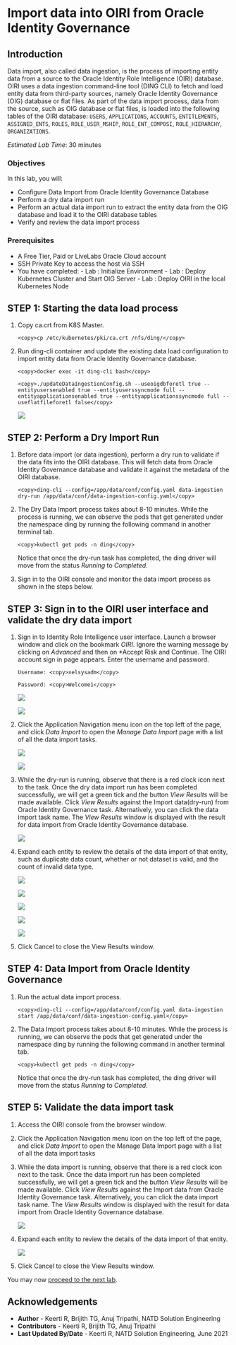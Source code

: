 # Import data into OIRI from Oracle Identity Governance

## Introduction

Data import, also called data ingestion, is the process of importing entity data from a source to the Oracle Identity Role Intelligence (OIRI) database. OIRI uses a data ingestion command-line tool (DING CLI) to fetch and load entity data from third-party sources, namely Oracle Identity Governance (OIG) database or flat files.
As part of the data import process, data from the source, such as OIG database or flat files, is loaded into the following tables of the OIRI database:
`USERS`, `APPLICATIONS`, `ACCOUNTS`, `ENTITLEMENTS`, `ASSIGNED_ENTS`, `ROLES`, `ROLE_USER_MSHIP`, `ROLE_ENT_COMPOSI`, `ROLE_HIERARCHY`, `ORGANIZATIONS`.

*Estimated Lab Time*: 30 minutes

### Objectives

In this lab, you will:
* Configure Data Import from Oracle Identity Governance Database
* Perform a dry data import run
* Perform an actual data import run to extract the entity data from the OIG database and load it to the OIRI database tables
* Verify and review the data import process

### Prerequisites

* A Free Tier, Paid or LiveLabs Oracle Cloud account
* SSH Private Key to access the host via SSH
* You have completed:
      - Lab : Initialize Environment
      - Lab : Deploy Kubernetes Cluster and Start OIG Server
      - Lab : Deploy OIRI in the local Kubernetes Node

## **STEP 1:** Starting the data load process

1. Copy ca.crt from K8S Master.

    ```
    <copy>cp /etc/kubernetes/pki/ca.crt /nfs/ding/</copy>
    ```

2. Run ding-cli container and update the existing data load configuration to import entity data from Oracle Identity Governance database.

    ```
    <copy>docker exec -it ding-cli bash</copy>
    ```
    ```
    <copy>./updateDataIngestionConfig.sh --useoigdbforetl true --entityusersenabled true --entityuserssyncmode full --entityapplicationsenabled true --entityapplicationssyncmode full --useflatfileforetl false</copy>
    ```


    ![](images/1-data-load.png)


## **STEP 2:** Perform a Dry Import Run

1. Before data import (or data ingestion), perform a dry run to validate if the data fits into the OIRI database. This will fetch data from Oracle Identity Governance database and validate it against the metadata of the OIRI database.

    ```
    <copy>ding-cli --config=/app/data/conf/config.yaml data-ingestion dry-run /app/data/conf/data-ingestion-config.yaml</copy>
    ```

2. The Dry Data Import process takes about 8-10 minutes. While the process is running, we can observe the pods that get generated under the namespace ding by running the following command in another terminal tab.

    ```
    <copy>kubectl get pods -n ding</copy>
    ```

    Notice that once the dry-run task has completed, the ding driver will move from the status *Running* to *Completed*.


3. Sign in to the OIRI console and monitor the data import process as shown in the steps below.

## **STEP 3:** Sign in to the OIRI user interface and validate the dry data import

1. Sign in to Identity Role Intelligence user interface. Launch a browser window and click on the bookmark *OIRI*. Ignore the warning message by clicking on *Advanced* and then on *Accept Risk and Continue. The OIRI account sign in page appears. Enter the username and password.


    ```
    Username: <copy>xelsysadm</copy>
    ```
    ```
    Password: <copy>Welcome1</copy>
    ```

    ![](images/13-warning.png)

    ![](images/2-oiri.png)



2. Click the Application Navigation menu icon on the top left of the page, and click *Data Import* to open the *Manage Data Import* page with a list of all the data import tasks.

    ![](images/3-data-import.png)

    ![](images/4-data-import.png)    


3. While the dry-run is running, observe that there is a red clock icon next to the task. Once the dry data import run has been completed successfully, we will get a green tick and the button *View Results* will be made available. Click *View Results* against the Import data(dry-run) from Oracle Identity Governance task. Alternatively, you can click the data import task name. The *View Results* window is displayed with the result for data import from Oracle Identity Governance database.

    ![](images/5-data-import.png)


4. Expand each entity to review the details of the data import of that entity, such as duplicate data count, whether or not dataset is valid, and the count of invalid data type.

    ![](images/6-data-import.png)

    ![](images/7-data-import.png)

    ![](images/8-data-import.png)

    ![](images/9-data-import.png)

    ![](images/10-data-import.png)

5. Click Cancel to close the View Results window.

## **STEP 4:** Data Import from Oracle Identity Governance

1. Run the actual data import process.

    ```
    <copy>ding-cli --config=/app/data/conf/config.yaml data-ingestion start /app/data/conf/data-ingestion-config.yaml</copy>
    ```

2. The Data Import process takes about 8-10 minutes. While the process is running, we can observe the pods that get generated under the namespace ding by running the following command in another terminal tab.

    ```
    <copy>kubectl get pods -n ding</copy>
    ```

    Notice that once the dry-run task has completed, the ding driver will move from the status *Running* to *Completed*.

## **STEP 5:** Validate the data import task

1. Access the OIRI console from the browser window.

2. Click the Application Navigation menu icon on the top left of the page, and click *Data Import* to open the Manage Data Import page with a list of all the data import tasks

3. While the data import is running, observe that there is a red clock icon next to the task. Once the data import run has been completed successfully, we will get a green tick and the button *View Results* will be made available. Click *View Results* against the Import data from Oracle Identity Governance task. Alternatively, you can click the data import task name. The *View Results* window is displayed with the result for data import from Oracle Identity Governance database.

    ![](images/11-data-import.png)

4. Expand each entity to review the details of the data import of that entity.

    ![](images/12-data-import.png)

5. Click Cancel to close the View Results window.



You may now [proceed to the next lab](#next).

## Acknowledgements
* **Author** - Keerti R, Brijith TG, Anuj Tripathi, NATD Solution Engineering
* **Contributors** -  Keerti R, Brijith TG, Anuj Tripathi
* **Last Updated By/Date** - Keerti R, NATD Solution Engineering, June 2021
